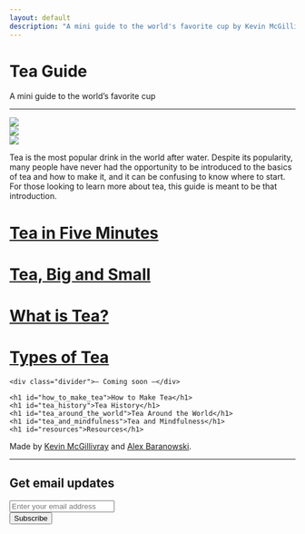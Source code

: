 ```yaml
---
layout: default
description: "A mini guide to the world's favorite cup by Kevin McGillivray and Alex Baranowski."
---
```


<div class="cover">
  <div class="container">
    <h1 id="tea_guide">Tea Guide</h1>
    <p class="lead">A mini guide to the world’s favorite cup</p>
    <hr>
    <div class="row">
      <div class="col-sm-12"><img src="{{ site.baseurl }}/img/tea-1.jpg"></div>
      <div class="col-sm-6"><img src="{{ site.baseurl }}/img/tea-7.jpg"></div>
      <div class="col-sm-6"><img src="{{ site.baseurl }}/img/tea-8.jpg"></div>
    </div>
  </div>
</div>

<div class="col-md-7 center-block" id="contents">
  <p><span class="drop-cap">T</span>ea is the most popular drink in the world after water. Despite its popularity, many people have never had the opportunity to be introduced to the basics of tea and how to make it, and it can be confusing to know where to start. For those looking to learn more about tea, this guide is meant to be that introduction.</p>

  <div class="table-of-contents">
    <a href="/tea-in-five-minutes"><h1 id="tea_in_five_minutes">Tea in Five Minutes</h1></a>
    <a href="/tea-big-and-small"><h1>Tea, Big and Small</h1></a>
    <a href="/what-is-tea"><h1>What is Tea?</h1></a>
    <a href="/types-of-tea"><h1 id="types_of_tea">Types of Tea</h1></a>

    <div class="divider">— Coming soon —</div>

    <h1 id="how_to_make_tea">How to Make Tea</h1>
    <h1 id="tea_history">Tea History</h1>
    <h1 id="tea_around_the_world">Tea Around the World</h1>
    <h1 id="tea_and_mindfulness">Tea and Mindfulness</h1>
    <h1 id="resources">Resources</h1>
  </div>
</div>

<footer>
  <div class="container">
    <div class="row">
      <div class="col-md-12">
        <p>Made by <a href="http://twitter.com/kev_mcg">Kevin McGillivray</a> and <a href="http://twitter.com/ahbaranowski">Alex Baranowski</a>.</p>
        <div class="col-md-6 center-block">
          <hr>
          <h2>Get email updates</h2>
          <form action="https://tinyletter.com/tea-guide" method="post" target="popupwindow" onsubmit="window.open('https://tinyletter.com/tea-guide', 'popupwindow', 'scrollbars=yes,width=800,height=600');return true">
            <div class="form-group">
              <input class="form-control" type="text" name="email" id="tlemail" placeholder="Enter your email address" />
              <input type="hidden" value="1" name="embed"/>
            </div>
            <input class="btn btn-default" type="submit" value="Subscribe" />
          </form>
        </div>
      </div>
    </div>
  </div>
</footer>
